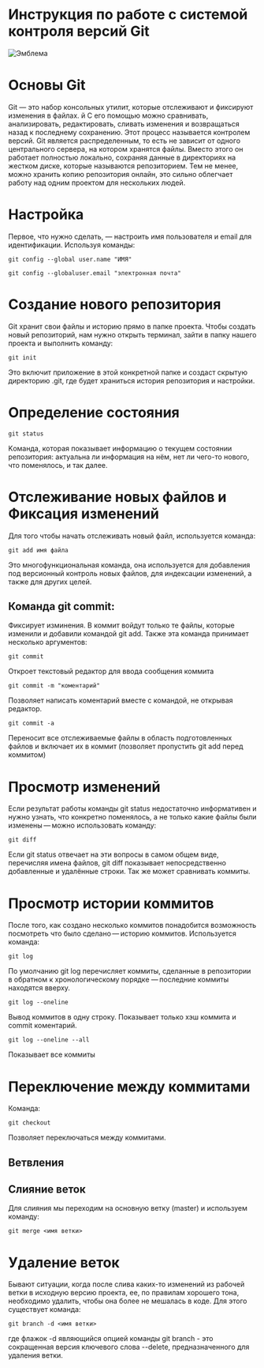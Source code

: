 # **Инструкция по работе с системой контроля версий Git**

![Эмблема](GIT.jpg)

# Основы Git

Git — это набор консольных утилит, которые отслеживают и фиксируют изменения в файлах. й С его помощью можно сравнивать, анализировать, редактировать, сливать изменения и возвращаться назад к последнему сохранению. Этот процесс называется контролем версий. Git является распределенным, то есть не зависит от одного центрального сервера, на котором хранятся файлы. Вместо этого он работает полностью локально, сохраняя данные в директориях на жестком диске, которые называются репозиторием. Тем не менее, можно хранить копию репозитория онлайн, это сильно облегчает работу над одним проектом для нескольких людей.

# Настройка

Первое, что нужно сделать, — настроить имя пользователя и email для идентификации. Используя команды:

    git config --global user.name "ИМЯ"

    git config --globaluser.email "электронная почта" 

# Создание нового репозитория

Git хранит свои файлы и историю прямо в папке проекта. Чтобы создать новый репозиторий, нам нужно открыть терминал, зайти в папку нашего проекта и выполнить команду:

    git init

 Это включит приложение в этой конкретной папке и создаст скрытую директорию .git, где будет храниться история репозитория и настройки. 

# Определение состояния

    git status

Kоманда, которая показывает информацию о текущем состоянии репозитория: актуальна ли информация на нём, нет ли чего-то нового, что поменялось, и так далее.


# Отслеживание новых файлов и Фиксация изменений

Для того чтобы начать отслеживать  новый файл, используется команда:

    git add имя файла

Это многофункциональная команда, она используется для добавления под версионный контроль новых файлов, для индексации изменений, а также для других целей.

 ## Команда git commit:

Фиксирует изминения. В коммит войдут только те файлы, которые изменили и добавили командой git add. Также эта команда принимает несколько аргументов:

    git commit 

Откроет текстовый редактор для ввода сообщения коммита

    git commit -m "коментарий"

Позволяет написать коментарий вместе с командой, не открывая редактор.

    git commit -a 

Переносит все отслеживаемые файлы в область подготовленных файлов и включает их в коммит (позволяет пропустить git add перед коммитом) 


# Просмотр изменений

Если результат работы команды git status недостаточно информативен и нужно узнать, что конкретно поменялось, а не только какие файлы были изменены — можно использовать команду: 

    git diff 

 Если git status отвечает на эти вопросы в самом общем виде, перечисляя имена файлов, git diff показывает непосредственно добавленные и удалённые строки. Так же может сравнивать коммиты.

 # Просмотр истории коммитов

 После того, как создано несколько коммитов понадобится возможность посмотреть что было сделано — историю коммитов. Используется команда: 

    git log 

 По умолчанию git log перечисляет коммиты, сделанные в репозитории в обратном к хронологическому порядке — последние коммиты находятся вверху. 

    git log --oneline

Вывод коммитов в одну строку. Показывает только хэш коммита и commit коментарий.

    git log --oneline --all 

Показывает все коммиты

# Переключение между коммитами

Команда:

    git checkout

Позволяет переключаться между коммитами.

## Ветвления

 
## Слияние веток

Для слияния мы переходим на основную ветку (master) и используем команду: 

    git merge <имя ветки>

 # Удаление веток

Бывают ситуации, когда после слива каких-то изменений из рабочей ветки в исходную версию проекта, ее, по правилам хорошего тона, необходимо удалить, чтобы она более не мешалась в коде. Для этого существует команда:

    git branch -d <имя ветки>

 где флажок -d являющийся опцией команды git branch - это сокращенная версия ключевого слова --delete, предназначенного для удаления ветки.



